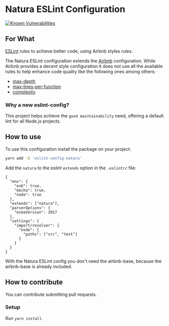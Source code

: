 # Natura ESLint Configuration
[![Known Vulnerabilities](https://snyk.io/test/github/natura-cosmeticos/eslint-config-natura/badge.svg)](https://snyk.io/test/github/natura-cosmeticos/eslint-config-natura)

## For What

[ESLint](https://eslint.org/) rules to achieve better code, using Airbnb styles rules.

The Natura ESLint configuration extends the
[Airbnb](https://github.com/airbnb/javascript) configuration. While Airbnb
provides a decent style configuration it does not use all the available rules to
help enhance code quality like the following ones among others:

- [max-depth](https://eslint.org/docs/rules/max-depth)
- [max-lines-per-function](https://eslint.org/docs/rules/max-lines-per-function)
- [complexity](https://eslint.org/docs/rules/complexity)

### Why a new eslint-config?

This project helps achieve the `good maintainability` need, offering a default lint for all Node.js projects.

## How to use

To use this configuration install the package on your project:

```bash
yarn add -D 'eslint-config-natura'
```

Add the `natura` to the eslint `extends` option in the `.eslintrc` file:

```
{
  "env": {
    "es6": true,
    "mocha": true,
    "node": true
  },
  "extends": ["natura"],
  "parserOptions": {
    "ecmaVersion": 2017
  },
  "settings": {
    "import/resolver": {
      "node": {
        "paths": ["src", "test"]
      }
    }
  }
}
```

With the Natura ESLint config you don't need the airbnb-base, because the airbnb-base is already included.

## How to contribute

You can contribute submitting pull requests.

### Setup

Run `yarn install`.
